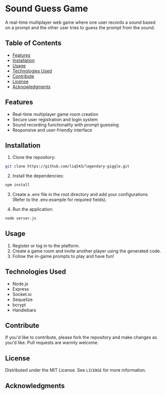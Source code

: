 # Sound Guess Game

A real-time multiplayer web game where one user records a sound based on a prompt and the other user tries to guess the prompt from the sound.

## Table of Contents

- [Features](#features)
- [Installation](#installation)
- [Usage](#usage)
- [Technologies Used](#technologies-used)
- [Contribute](#contribute)
- [License](#license)
- [Acknowledgments](#acknowledgments)

## Features

- Real-time multiplayer game room creation
- Secure user registration and login system
- Sound recording functionality with prompt guessing
- Responsive and user-friendly interface

## Installation

1. Clone the repository:
```bash
git clone https://github.com/liq543/legendary-giggle.git
```

2. Install the dependencies:
```bash
npm install
```
3. Create a .env file in the root directory and add your configurations (Refer to the .env.example for required fields).

4. Run the application:
```bash
node server.js
```

## Usage

1. Register or log in to the platform.
2. Create a game room and invite another player using the generated code.
3. Follow the in-game prompts to play and have fun!

## Technologies Used

- Node.js
- Express
- Socket.io
- Sequelize
- bcrypt
- Handlebars

## Contribute

If you'd like to contribute, please fork the repository and make changes as you'd like. Pull requests are warmly welcome.

## License

Distributed under the MIT License. See `LICENSE` for more information.

## Acknowledgments

